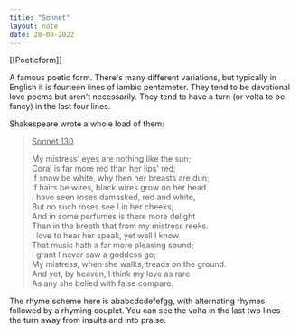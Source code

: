 ```yaml
---
title: "Sonnet"
layout: note
date: 28-08-2022
---
```


[[Poeticform]] 

A famous poetic form. There's many different variations, but typically in English it is fourteen lines of iambic pentameter. They tend to be devotional love poems but aren't necessarily. They tend to have a turn (or volta to be fancy) in the last four lines.

Shakespeare wrote a whole load of them:

> <u>Sonnet 130</u>  
>   
> My mistress' eyes are nothing like the sun;  
> Coral is far more red than her lips' red;  
> If snow be white, why then her breasts are dun;  
> If hairs be wires, black wires grow on her head.  
> I have seen roses damasked, red and white,  
> But no such roses see I in her cheeks;  
> And in some perfumes is there more delight  
> Than in the breath that from my mistress reeks.  
> I love to hear her speak, yet well I know  
> That music hath a far more pleasing sound;  
> I grant I never saw a goddess go;  
> My mistress, when she walks, treads on the ground.  
> And yet, by heaven, I think my love as rare  
> As any she belied with false compare.  

The rhyme scheme here is ababcdcdefefgg, with alternating rhymes followed by a rhyming couplet. You can see the volta in the last two lines- the turn away from insults and into praise.
